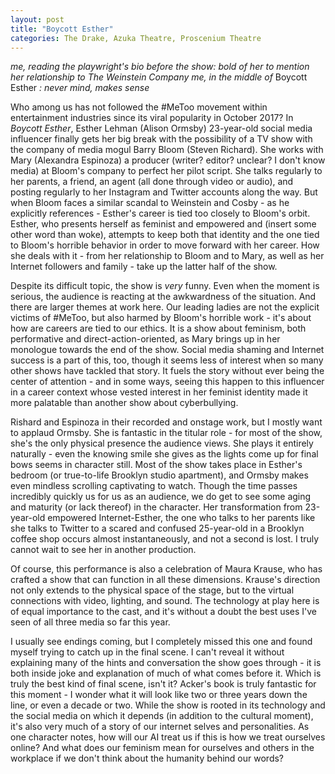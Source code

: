 ```yaml
---
layout: post
title: "Boycott Esther"
categories: The Drake, Azuka Theatre, Proscenium Theatre
---
```


*me, reading the playwright's bio before the show: bold of her to mention her relationship to The Weinstein Company*
*me, in the middle of* Boycott Esther *: never mind, makes sense*

Who among us has not followed the #MeToo movement within entertainment industries since its viral popularity in October 2017? In *Boycott Esther*, Esther Lehman (Alison Ormsby) 23-year-old social media influencer finally gets her big break with the possibility of a TV show with the company of media mogul Barry Bloom (Steven Richard). She works with Mary (Alexandra Espinoza) a producer (writer? editor? unclear? I don't know media) at Bloom's company to perfect her pilot script. She talks regularly to her parents, a friend, an agent (all done through video or audio), and posting regularly to her Instagram and Twitter accounts along the way. But when Bloom faces a similar scandal to Weinstein and Cosby - as he explicitly references  - Esther's career is tied too closely to Bloom's orbit. Esther, who presents herself as feminist and empowered and (insert some other word than woke), attempts to keep both that identity and the one tied to Bloom's horrible behavior in order to move forward with her career. How she deals with it  - from her relationship to Bloom and to Mary, as well as her Internet followers and family - take up the latter half of the show.

Despite its difficult topic, the show is *very* funny. Even when the moment is serious, the audience is reacting at the awkwardness of the situation. And there are larger themes at work here. Our leading ladies are not the explicit victims of #MeToo, but also harmed by Bloom's horrible work - it's about how are careers are tied to our ethics. It is a show about feminism, both performative and direct-action-oriented, as Mary brings up in her monologue towards the end of the show. Social media shaming and Internet success is a part of this, too, though it seems less of interest when so many other shows have tackled that story. It fuels the story without ever being the center of attention - and in some ways, seeing this happen to this influencer in a career context whose vested interest in her feminist identity made it more palatable than another show about cyberbullying.

Rishard and Espinoza in their recorded and onstage work, but I mostly want to applaud Ormsby. She is fantastic in the titular role - for most of the show, she's the only physical presence the audience views. She plays it entirely naturally - even the knowing smile she gives as the lights come up for final bows seems in character still. Most of the show takes place in Esther's bedroom (or true-to-life Brooklyn studio apartment), and Ormsby makes even mindless scrolling captivating to watch. Though the time passes incredibly quickly us for us as an audience, we do get to see some aging and maturity (or lack thereof) in the character. Her transformation from 23-year-old empowered Internet-Esther, the one who talks to her parents like she talks to Twitter to a scared and confused 25-year-old in a Brooklyn coffee shop occurs almost instantaneously, and not a second is lost. I truly cannot wait to see her in another production.

Of course, this performance is also a celebration of Maura Krause, who has crafted a show that can function in all these dimensions. Krause's direction not only extends to the physical space of the stage, but to the virtual connections with video, lighting, and sound. The technology at play here is of equal importance to the cast, and it's without a doubt the best uses I've seen of all three media so far this year.

I usually see endings coming, but I completely missed this one and found myself trying to catch up in the final scene. I can't reveal it without explaining many of the hints and conversation the show goes through - it is both inside joke and explanation of much of what comes before it. Which is truly the best kind of final scene, isn't it? Acker's book is truly fantastic for this moment - I wonder what it will look like two or three years down the line, or even a decade or two. While the show is rooted in its technology and the social media on which it depends (in addition to the cultural moment), it's also very much of a story of our internet selves and personalities. As one character notes, how will our AI treat us if this is how we treat ourselves online? And what does our feminism mean for ourselves and others in the workplace if we don't think about the humanity behind our words?  
